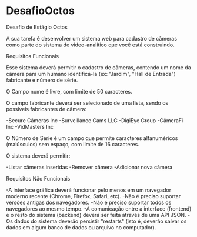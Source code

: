 # DesafioOctos
Desafio de Estágio Octos

A sua tarefa é desenvolver um sistema web para cadastro de câmeras como parte do sistema de video-analítico que você está construindo.

Requisitos Funcionais

Esse sistema deverá permitir o cadastro de câmeras, contendo um nome da câmera para um humano identificá-la (ex: "Jardim", "Hall de Entrada") fabricante e número de série.

O Campo nome é livre, com limite de 50 caracteres.

O campo fabricante deverá ser selecionado de uma lista, sendo os possíveis fabricantes de câmera:

  -Secure Câmeras Inc
  -Surveillance Cams LLC
  -DigiEye Group
  -CâmeraFi Inc
  -VidMasters Inc
  
O Número de Série é um campo que permite caracteres alfanuméricos (maiúsculos) sem espaço, com limite de 16 caracteres.

O sistema deverá permitir:

  -Listar câmeras inseridas
  -Remover câmera
  -Adicionar nova câmera

Requisitos Não Funcionais

  -A interface gráfica deverá funcionar pelo menos em um navegador moderno recente (Chrome, Firefox, Safari, etc).
  -Não é preciso suportar versões antigas dos navegadores.
  -Não é preciso suportar todos os navegadores ao mesmo tempo.
  -A comunicação entre a interface (frontend) e o resto do sistema (backend) deverá ser feita através de uma API JSON.
  -Os dados do sistema deverão persistir "restarts" (isto é, deverão salvar os dados em algum banco de dados ou arquivo no computador).
